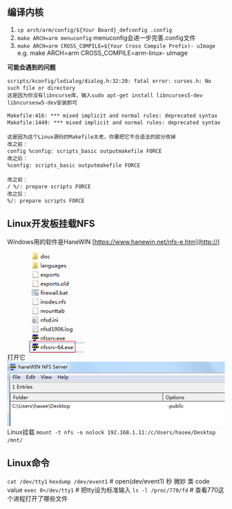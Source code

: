 ## 编译内核
1. `cp arch/arm/config/${Your Board}_defconfig .config`
2. `make ARCH=arm menuconfig` 
menuconfig会进一步完善.config文件
3. `make ARCH=arm CROSS_COMPILE=${Your Cross Compile Prefix)- uImage `
e.g. make ARCH=arm CROSS_COMPILE=arm-linux- uImage

**可能会遇到的问题**
```
scripts/kconfig/lxdialog/dialog.h:32:20: fatal error: curses.h: No such file or directory
这是因为你没有libncurse库，输入sudo apt-get install libncurses5-dev libncursesw5-dev安装即可
```
```
Makefile:416: *** mixed implicit and normal rules: deprecated syntax
Makefile:1449: *** mixed implicit and normal rules: deprecated syntax

这是因为这个Linux源码的Makefile太老，你要把它不合语法的部分改掉
改之前：
config %config: scripts_basic outputmakefile FORCE
改之后：
%config: scripts_basic outputmakefile FORCE

改之前：
/ %/: prepare scripts FORCE
改之后：
%/: prepare scripts FORCE
```

## Linux开发板挂载NFS
Windows用的软件是HaneWIN
[https://www.hanewin.net/nfs-e.htm](http://)

打开它
![HaneWIN.png](.\HaneWIN.png)
![HaneWIN2.png](.\HaneWIN2.png)
Linux挂载
`mount -t nfs -o nolock 192.168.1.11:/c/Users/hasee/Desktop /mnt/`

## Linux命令
`cat /dev/tty1`
`hexdump /dev/event1`         # open(dev/event1)  秒 微妙 类 code value
`exec 0</dev/tty1`            # 把tty设为标准输入
`ls -l /proc/770/fd`          # 查看770这个进程打开了哪些文件






